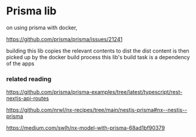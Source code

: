 # Prisma lib

on using prisma with docker,

https://github.com/prisma/prisma/issues/21241

building this lib copies the relevant contents to dist
the dist content is then picked up by the docker build process
this lib's build task is a dependency of the apps

### related reading

https://github.com/prisma/prisma-examples/tree/latest/typescript/rest-nextjs-api-routes

https://github.com/nrwl/nx-recipes/tree/main/nestjs-prisma#nx--nestjs--prisma

https://medium.com/swlh/nx-model-with-prisma-68ad1bf90379
